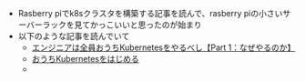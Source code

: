 - Rasberry piでk8sクラスタを構築する記事を読んで、rasberry piの小さいサーバーラックを見てかっこいいと思ったのが始まり
- 以下のような記事を読んでいて
	- [エンジニアは全員おうちKubernetesをやるべし【Part 1：なぜやるのか】](https://qiita.com/takumi3488/items/2eb4692a5672ee475998)
	- [おうちKubernetesをはじめる](https://zenn.dev/wurly/articles/307476bc5b70ab)
	- 